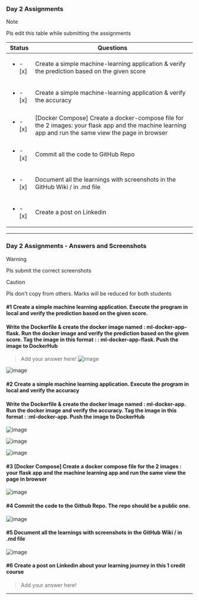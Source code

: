 ### Day 2 Assignments

> [!NOTE]
> Pls edit this table while submitting the assignments

| Status         | Questions     | 
|----------------|---------------|
| <ul><li>- [x] </li></ul> | Create a simple machine-learning application & verify the prediction based on the given score |
| <ul><li>- [x] </li></ul> | Create a simple machine-learning application & verify the accuracy |
| <ul><li>- [x] </li></ul> | [Docker Compose] Create a docker-compose file for the 2 images: your flask app and the machine learning app and run the same view the page in browser |
| <ul><li>- [x] </li></ul> | Commit all the code to GitHub Repo |
| <ul><li>- [x] </li></ul> | Document all the learnings with screenshots in the GitHub Wiki / in .md file |
| <ul><li>- [x] </li></ul> | Create a post on Linkedin  |

***

### Day 2 Assignments - Answers and Screenshots

> [!WARNING]
> Pls submit the correct screenshots

> [!CAUTION]
> Pls don't copy from others. Marks will be reduced for both students

#### #1 Create a simple machine learning application. Execute the program in local and verify the prediction based on the given score. 
#### Write the Dockerfile & create the docker image named : ml-docker-app-flask. Run the docker image and verify the prediction based on the given score. Tag the image in this format : <dockerhub-username>: ml-docker-app-flask. Push the image to DockerHub	
> Add your answer here!
![image](https://github.com/user-attachments/assets/0c9700ba-7633-4b50-b35c-51042a21abd2)


![image](https://github.com/user-attachments/assets/d1679d04-d539-497a-9ddb-e69ab205f725)


#### #2 Create a simple machine learning application. Execute the program in local and verify the accuracy
#### Write the Dockerfile & create the docker image named : ml-docker-app. Run the docker image and verify the accuracy. Tag the image in this format : <dockerhub-username>:ml-docker-app. Push the image to DockerHub
![image](https://github.com/user-attachments/assets/e5dfa748-af80-4f65-95c1-fd26f96a467a)

![image](https://github.com/user-attachments/assets/281d33f0-5393-44a3-b7a7-f2934dc61e9d)

![image](https://github.com/user-attachments/assets/4c50cec1-d280-4f01-8989-a24a4a9daeea)



#### #3 [Docker Compose] Create a docker compose file for the 2 images : your flask app and the machine learning app and run the same view the page in browser

![image](https://github.com/user-attachments/assets/7a63dd7c-e8f9-4ad3-b88d-5b0f222afef9)


#### #4 Commit the code to the Github Repo. The repo should be a public one. 

![image](https://github.com/user-attachments/assets/3915f1fc-3e7e-4ef1-9997-2e859fee16d9)

#### #5 Document all the learnings with screenshots in the GitHub Wiki / in .md file

![image](https://github.com/user-attachments/assets/d58d1707-39ac-4894-b8f0-a2dae347800f)

#### #6 Create a post on Linkedin about your learning journey in this 1 credit course
> Add your answer here!

***

